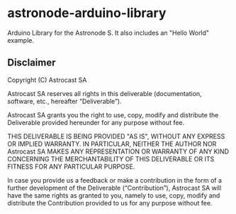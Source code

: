 # astronode-arduino-library
Arduino Library for the Astronode S. It also includes an "Hello World" example.


## Disclaimer

Copyright (C) Astrocast SA

Astrocast SA reserves all rights in this deliverable (documentation, software, etc., hereafter “Deliverable”).

Astrocast SA grants you the right to use, copy, modify and distribute the Deliverable provided hereunder for any purpose without fee.

THIS DELIVERABLE IS BEING PROVIDED "AS IS", WITHOUT ANY EXPRESS OR IMPLIED WARRANTY. IN PARTICULAR, NEITHER THE AUTHOR NOR Astrocast SA MAKES ANY REPRESENTATION OR WARRANTY OF ANY KIND CONCERNING THE MERCHANTABILITY OF THIS DELIVERABLE OR ITS FITNESS FOR ANY PARTICULAR PURPOSE.

In case you provide us a feedback or make a contribution in the form of a further development of the Deliverable (“Contribution”), Astrocast SA will have the same rights as granted to you, namely to use, copy, modify and distribute the Contribution provided to us for any purpose without fee.
